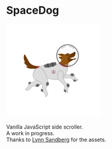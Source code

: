 # SpaceDog

<img src="https://github.com/cjvillar/SpaceDog/blob/main/assets/space_dog_big_1%20(1).gif" width=250 height=250 />

Vanilla JavaScript side scroller.  
A work in progress.  
Thanks to [Lynn Sandberg](https://github.com/lynnasandberg) for the assets.
